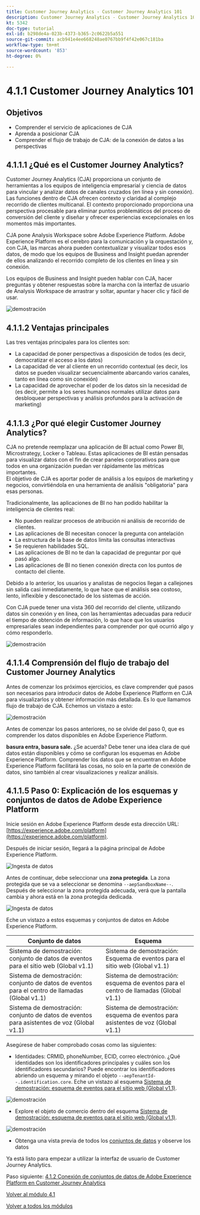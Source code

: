 ```yaml
---
title: Customer Journey Analytics - Customer Journey Analytics 101
description: Customer Journey Analytics - Customer Journey Analytics 101
kt: 5342
doc-type: tutorial
exl-id: b298de4a-023b-4373-b365-2c0622b5a551
source-git-commit: acb941e4ee668248ae0767bb9f4f42e067c181ba
workflow-type: tm+mt
source-wordcount: '853'
ht-degree: 0%

---
```


# 4.1.1 Customer Journey Analytics 101

## Objetivos

- Comprender el servicio de aplicaciones de CJA
- Aprenda a posicionar CJA
- Comprender el flujo de trabajo de CJA: de la conexión de datos a las perspectivas

## 4.1.1.1 ¿Qué es el Customer Journey Analytics?

Customer Journey Analytics (CJA) proporciona un conjunto de herramientas a los equipos de inteligencia empresarial y ciencia de datos para vincular y analizar datos de canales cruzados (en línea y sin conexión). Las funciones dentro de CJA ofrecen contexto y claridad al complejo recorrido de clientes multicanal. El contexto proporcionado proporciona una perspectiva procesable para eliminar puntos problemáticos del proceso de conversión del cliente y diseñar y ofrecer experiencias excepcionales en los momentos más importantes.

CJA pone Analysis Workspace sobre Adobe Experience Platform. Adobe Experience Platform es el cerebro para la comunicación y la orquestación y, con CJA, las marcas ahora pueden contextualizar y visualizar todos esos datos, de modo que los equipos de Business and Insight puedan aprender de ellos analizando el recorrido completo de los clientes en línea y sin conexión.

Los equipos de Business and Insight pueden hablar con CJA, hacer preguntas y obtener respuestas sobre la marcha con la interfaz de usuario de Analysis Workspace de arrastrar y soltar, apuntar y hacer clic y fácil de usar.

![demostración](./images/cja-adv-analysis1.png)

## 4.1.1.2 Ventajas principales

Las tres ventajas principales para los clientes son:

- La capacidad de poner perspectivas a disposición de todos (es decir, democratizar el acceso a los datos)
- La capacidad de ver al cliente en un recorrido contextual (es decir, los datos se pueden visualizar secuencialmente abarcando varios canales, tanto en línea como sin conexión)
- La capacidad de aprovechar el poder de los datos sin la necesidad de (es decir, permite a los seres humanos normales utilizar datos para desbloquear perspectivas y análisis profundos para la activación de marketing)

## 4.1.1.3 ¿Por qué elegir Customer Journey Analytics?

CJA no pretende reemplazar una aplicación de BI actual como Power BI, Microstrategy, Locker o Tableau. Estas aplicaciones de BI están pensadas para visualizar datos con el fin de crear paneles corporativos para que todos en una organización puedan ver rápidamente las métricas importantes.\
El objetivo de CJA es aportar poder de análisis a los equipos de marketing y negocios, convirtiéndola en una herramienta de análisis &quot;obligatoria&quot; para esas personas.

Tradicionalmente, las aplicaciones de BI no han podido habilitar la inteligencia de clientes real:

- No pueden realizar procesos de atribución ni análisis de recorrido de clientes.
- Las aplicaciones de BI necesitan conocer la pregunta con antelación
- La estructura de la base de datos limita las consultas interactivas
- Se requieren habilidades SQL.
- Las aplicaciones de BI no te dan la capacidad de preguntar por qué pasó algo.
- Las aplicaciones de BI no tienen conexión directa con los puntos de contacto del cliente.

Debido a lo anterior, los usuarios y analistas de negocios llegan a callejones sin salida casi inmediatamente, lo que hace que el análisis sea costoso, lento, inflexible y desconectado de los sistemas de acción.

Con CJA puede tener una vista 360 del recorrido del cliente, utilizando datos sin conexión y en línea, con las herramientas adecuadas para reducir el tiempo de obtención de información, lo que hace que los usuarios empresariales sean independientes para comprender por qué ocurrió algo y cómo responderlo.

![demostración](./images/cja-use-case.png)

## 4.1.1.4 Comprensión del flujo de trabajo del Customer Journey Analytics

Antes de comenzar los próximos ejercicios, es clave comprender qué pasos son necesarios para introducir datos de Adobe Experience Platform en CJA para visualizarlos y obtener información más detallada. Es lo que llamamos flujo de trabajo de CJA. Echemos un vistazo a esto:

![demostración](./images/cja-work-flow.jpg)

Antes de comenzar los pasos anteriores, no se olvide del paso 0, que es comprender los datos disponibles en Adobe Experience Platform.

**basura entra, basura sale.** ¿Se acuerda? Debe tener una idea clara de qué datos están disponibles y cómo se configuran los esquemas en Adobe Experience Platform. Comprender los datos que se encuentran en Adobe Experience Platform facilitará las cosas, no solo en la parte de conexión de datos, sino también al crear visualizaciones y realizar análisis.

## 4.1.1.5 Paso 0: Explicación de los esquemas y conjuntos de datos de Adobe Experience Platform

Inicie sesión en Adobe Experience Platform desde esta dirección URL: [https://experience.adobe.com/platform](https://experience.adobe.com/platform).

Después de iniciar sesión, llegará a la página principal de Adobe Experience Platform.

![Ingesta de datos](./../../../modules/datacollection/module1.2/images/home.png)

Antes de continuar, debe seleccionar una **zona protegida**. La zona protegida que se va a seleccionar se denomina ``--aepSandboxName--``. Después de seleccionar la zona protegida adecuada, verá que la pantalla cambia y ahora está en la zona protegida dedicada.

![Ingesta de datos](./../../../modules/datacollection/module1.2/images/sb1.png)

Eche un vistazo a estos esquemas y conjuntos de datos en Adobe Experience Platform.

| Conjunto de datos | Esquema |
| ----------------- |-------------| 
| Sistema de demostración: conjunto de datos de eventos para el sitio web (Global v1.1) | Sistema de demostración: Esquema de eventos para el sitio web (Global v1.1) |
| Sistema de demostración: conjunto de datos de eventos para el centro de llamadas (Global v1.1) | Sistema de demostración: esquema de eventos para el centro de llamadas (Global v1.1) |
| Sistema de demostración: conjunto de datos de eventos para asistentes de voz (Global v1.1) | Sistema de demostración: esquema de eventos para asistentes de voz (Global v1.1) |

Asegúrese de haber comprobado cosas como las siguientes:

- Identidades: CRMID, phoneNumber, ECID, correo electrónico. ¿Qué identidades son los identificadores principales y cuáles son los identificadores secundarios?
Puede encontrar los identificadores abriendo un esquema y mirando el objeto `--aepTenantId--.identification.core`. Eche un vistazo al esquema [Sistema de demostración: esquema de eventos para el sitio web (Global v1.1)](https://experience.adobe.com/platform/schema).

![demostración](./images/identity.png)

- Explore el objeto de comercio dentro del esquema [Sistema de demostración: esquema de eventos para el sitio web (Global v1.1)](https://experience.adobe.com/platform/schema).

![demostración](./images/commerce.png)

- Obtenga una vista previa de todos los [conjuntos de datos](https://experience.adobe.com/platform/dataset/browse?limit=50&page=1&sortDescending=1&sortField=created) y observe los datos

Ya está listo para empezar a utilizar la interfaz de usuario de Customer Journey Analytics.

Paso siguiente: [4.1.2 Conexión de conjuntos de datos de Adobe Experience Platform en Customer Journey Analytics](./ex2.md)

[Volver al módulo 4.1](./customer-journey-analytics-build-a-dashboard.md)

[Volver a todos los módulos](../../../overview.md)
